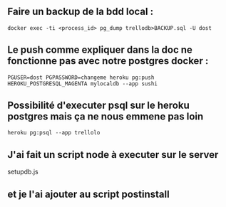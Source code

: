 
## Faire un backup de la bdd local :

`docker exec -ti <process_id> pg_dump trellodb>BACKUP.sql -U dost`

## Le push comme expliquer dans la doc ne fonctionne pas avec notre postgres docker :

`PGUSER=dost PGPASSWORD=changeme heroku pg:push HEROKU_POSTGRESQL_MAGENTA mylocaldb --app sushi`

## Possibilité d'executer psql sur le heroku postgres mais ça ne nous emmene pas loin

`heroku pg:psql --app trellolo`

## J'ai fait un script node à executer sur le server

setupdb.js

## et je l'ai ajouter au script postinstall
